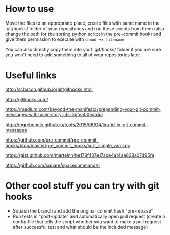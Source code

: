 # How to use

Move the files to an appropriate place, create files with same name in the .git/hooks/ folder of your repositories and run these scripts from them (also change the path for the sorting python script in the pre-commit hook) and give them permission to execute with `chmod +x filename`

You can also directly copy them into yout .git/hooks/ folder if you are sure you won't need to add something to all of your repositories later.

# Useful links

http://schacon.github.io/git/githooks.html

http://githooks.com/

https://medium.com/beyond-the-manifesto/prepending-your-git-commit-messages-with-user-story-ids-3bfea00eab5a

http://mgrebenets.github.io/tools/2015/06/04/jira-id-in-git-commit-messages

https://github.com/pre-commit/pre-commit-hooks/blob/master/pre_commit_hooks/sort_simple_yaml.py

https://gist.github.com/marteinn/be178f437e17ade4a14aa838a07d95fa

https://github.com/square/spacecommander

# Other cool stuff you can try with git hooks

- Squash the branch and add the original commit hash "pre-rebase"
- Run tests in "post-update" and automatically open pull request (create a config file that tells the script whether you want to make a pull request after successful test and what should be the included message)

